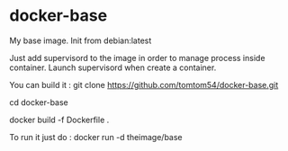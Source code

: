 # docker-base

My base image. 
Init from debian:latest

Just add supervisord to the image in order to manage process inside container. 
Launch supervisord when create a container. 

You can build it :
git clone https://github.com/tomtom54/docker-base.git

cd docker-base

docker build -f Dockerfile . 

To run it just do :
docker run -d theimage/base
